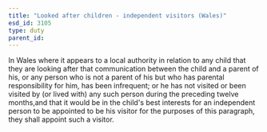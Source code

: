```yaml
---
title: "Looked after children - independent visitors (Wales)"
esd_id: 3105
type: duty
parent_id:  
---
```


In Wales where it appears to a local authority in relation to any child that they are looking after that communication between the child and a parent of his, or any person who is not a parent of his but who has parental responsibility for him, has been infrequent; or he has not visited or been visited by (or lived with) any such person during the preceding twelve months,and that it would be in the child's best interests for an independent person to be appointed to be his visitor for the purposes of this paragraph, they shall appoint such a visitor.  

